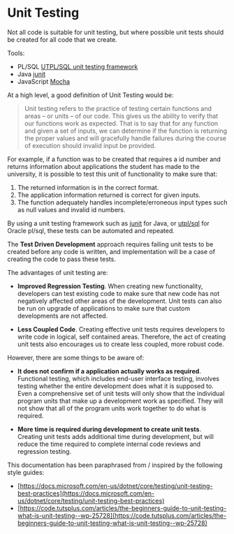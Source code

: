 # Unit Testing

Not all code is suitable for unit testing, but where possible unit tests should be created for all code that we create. 

Tools:

* PL/SQL [UTPL/SQL unit testing framework](utplsql.md)
* Java [junit](https://junit.org/junit5/)
* JavaScript [Mocha](https://mochajs.org/)

At a high level, a good definition of Unit Testing would be:

>Unit testing refers to the practice of testing certain functions and areas – or units – of our code. This gives us the ability to verify that our functions work as expected. That is to say that for any function and given a set of inputs, we can determine if the function is returning the proper values and will gracefully handle failures during the course of execution should invalid input be provided.

For example, if a function was to be created that requires a id number and returns information about applications the student has made to the university, it is possible to test this unit of functionality to make sure that: 

1. The returned information is in the correct format.
2. The application information returned is correct for given inputs.
3. The function adequately handles incomplete/erroneous input types such as null values and invalid id numbers. 

By using a unit testing framework such as [junit](https://junit.org/junit5/) for Java, or [utpl/sql](http://utplsql.org/) for Oracle pl/sql, these tests can be automated and repeated. 

The **Test Driven Development** approach requires failing unit tests to be created before any code is written, and implementation will be a case of creating the code to pass these tests. 

The advantages of unit testing are:

* **Improved Regression Testing**. When creating new functionality, developers can test existing code to make sure that new code has not negatively affected other areas of the development. Unit tests can also be run on upgrade of applications to make sure that custom developments are not affected. 

* **Less Coupled Code**. Creating effective unit tests requires developers to write code in logical, self contained areas. Therefore, the act of creating unit tests also encourages us to create less coupled, more robust code. 

However, there are some things to be aware of:

* **It does not confirm if a application actually works as required**. Functional testing, which includes end-user interface testing, involves testing whether the entire development does what it is supposed to. Even a comprehensive set of unit tests will only show that the individual program units that make up a development work as specified. They will not show that all of the program units work together to do what is required.   

* **More time is required during development to create unit tests**. Creating unit tests adds additional time during development, but will  reduce the time required to complete internal code reviews and regression testing.    


This documentation has been paraphrased from / inspired by the following style guides:

* [https://docs.microsoft.com/en-us/dotnet/core/testing/unit-testing-best-practices](https://docs.microsoft.com/en-us/dotnet/core/testing/unit-testing-best-practices)
* [https://code.tutsplus.com/articles/the-beginners-guide-to-unit-testing-what-is-unit-testing--wp-25728](https://code.tutsplus.com/articles/the-beginners-guide-to-unit-testing-what-is-unit-testing--wp-25728)
